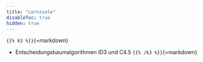 ```yaml
---
title: "Lernziele"
disableToc: true
hidden: true
---
```



`{{% k3 %}}`{=markdown}
*   Entscheidungsbaumalgorithmen ID3 und C4.5
`{{% /k3 %}}`{=markdown}
